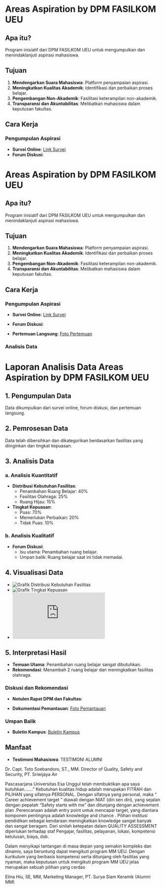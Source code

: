 # Areas Aspiration by DPM FASILKOM UEU

## Apa itu?
Program inisiatif dari DPM FASILKOM UEU untuk mengumpulkan dan menindaklanjuti aspirasi mahasiswa.

## Tujuan
1. **Mendengarkan Suara Mahasiswa**: Platform penyampaian aspirasi.
2. **Meningkatkan Kualitas Akademik**: Identifikasi dan perbaikan proses belajar.
3. **Pengembangan Non-Akademik**: Fasilitasi keterampilan non-akademik.
4. **Transparansi dan Akuntabilitas**: Melibatkan mahasiswa dalam keputusan fakultas.

## Cara Kerja

### Pengumpulan Aspirasi
- **Survei Online**: [Link Survei](https://docs.google.com/forms/d/e/1FAIpQLSc7gw3h67j3SrECR-IOrXicISx2GrKufX1QqRTr4oxBWvnM8Q/viewform)
- **Forum Diskusi**: 
# Areas Aspiration by DPM FASILKOM UEU

## Apa itu?
Program inisiatif dari DPM FASILKOM UEU untuk mengumpulkan dan menindaklanjuti aspirasi mahasiswa.

## Tujuan
1. **Mendengarkan Suara Mahasiswa**: Platform penyampaian aspirasi.
2. **Meningkatkan Kualitas Akademik**: Identifikasi dan perbaikan proses belajar.
3. **Pengembangan Non-Akademik**: Fasilitasi keterampilan non-akademik.
4. **Transparansi dan Akuntabilitas**: Melibatkan mahasiswa dalam keputusan fakultas.

## Cara Kerja

### Pengumpulan Aspirasi
- **Survei Online**: [Link Survei](https://docs.google.com/forms/d/e/1FAIpQLSc7gw3h67j3SrECR-IOrXicISx2GrKufX1QqRTr4oxBWvnM8Q/viewform)
- **Forum Diskusi**: 

- **Pertemuan Langsung**: [Foto Pertemuan](https://www.esaunggul.ac.id/mahasiswa-survei-pemetaan-praktik-langsung-di-kampus-esa-unggul-bekasi/)

### Analisis Data
# Laporan Analisis Data Areas Aspiration by DPM FASILKOM UEU

## 1. Pengumpulan Data
Data dikumpulkan dari survei online, forum diskusi, dan pertemuan langsung.

## 2. Pemrosesan Data
Data telah dibersihkan dan dikategorikan berdasarkan fasilitas yang diinginkan dan tingkat kepuasan.

## 3. Analisis Data

### a. Analisis Kuantitatif
- **Distribusi Kebutuhan Fasilitas**:
  - Penambahan Ruang Belajar: 40%
  - Fasilitas Olahraga: 25%
  - Ruang Hijau: 15%
- **Tingkat Kepuasan**:
  - Puas: 70%
  - Memerlukan Perbaikan: 20%
  - Tidak Puas: 10%

### b. Analisis Kualitatif
- **Forum Diskusi**:
  - Isu utama: Penambahan ruang belajar.
  - Umpan balik: Ruang belajar saat ini tidak memadai.

## 4. Visualisasi Data
- ![Grafik Distribusi Kebutuhan Fasilitas](https://fikes.esaunggul.ac.id/ilmu-gizi/)
- ![Grafik Tingkat Kepuasan](https://kk.esaunggul.ac.id/s1-ilmu-gizi)
- ![Grafik Penambahan Ruang Belajar](https://kpm.esaunggul.ac.id/wp-content/uploads/2023/07/139.-LAPORAN-KINERJA-UEU-TAHUN-2021.pdf)

## 5. Interpretasi Hasil
- **Temuan Utama**: Penambahan ruang belajar sangat dibutuhkan.
- **Rekomendasi**: Menambah 2 ruang belajar dan meningkatkan fasilitas olahraga.



### Diskusi dan Rekomendasi
- **Notulen Rapat DPM dan Fakultas**:

- **Dokumentasi Pemantauan**: [Foto Pemantauan](https://www.esaunggul.ac.id/coaching-clinic-and-mobile-photography-short-video-competition-season-2022/)

### Umpan Balik
- **Buletin Kampus**: [Buletin Kampus](https://www.esaunggul.ac.id/berita-terbaru/)


## Manfaat
- **Testimoni Mahasiswa**:
 TESTIMONI ALUMNI

Dr. Capt. Toto Soebandoro, ST., MM. Director of Quality, Safety and Security, PT. Sriwijaya Air

Pascasarjana Universitas Esa Unggul telah membuktikan apa saya butuhkan…….”
Kebutuhan kualitas hidup adalah merupakan FITRAH dan PILIHAN yang sifatnya PERSONAL. Dengan sifatnya yang personal, maka “ Career achievement target ” diawali dengan NIAT (diri sen diri), yang sejalan dengan pepatah “Safety starts with me” dan ditunjang dengan achievement plan .Perencanaan adalah entry point untuk mencapai target, yang diantara komponen pentingnya adalah knowledge and chance . Pilihan institusi pendidikan sebagai kendaraan meningkatkan knowledge sangat banyak dan sangat beragam. Dari sinilah ketepatan dalam QUALITY ASSESSMENT diperlukan terhadap staf Pengajar, fasilitas, pelayanan, lokasi, kompetensi kelulusan, biaya, dsb.

Dalam menyikapi tantangan di masa depan yang semakin kompleks dan dinamis, saya beruntung dapat mengikuti program MM UEU. Dengan kurikulum yang berbasis kompetensi serta ditunjang oleh fasilitas yang nyaman, maka keputusan untuk mengikuti program MM UEU jelas merupakan sebuah pilihan yang cerdas

Elina Hiu, SE, MM, Marketing Manager, PT. Surya Siam Keramik (Alumni MM)
